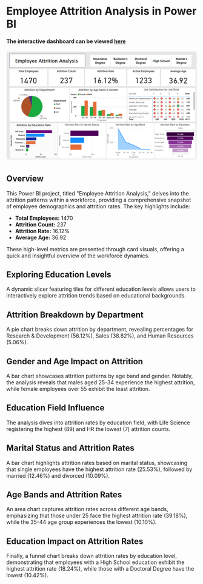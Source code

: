 # Employee Attrition Analysis in Power BI

#### The interactive dashboard can be viewed [here](https://www.novypro.com/project/employee-attrition-analysis-power-bi)
![Dashboard](https://github.com/nishantrandev/PortfolioProjects/blob/main/Power%20BI/Employee%20Attrition%20Analysis/Images/snapshot.png)
## Overview

This Power BI project, titled "Employee Attrition Analysis," delves into the attrition patterns within a workforce, providing a comprehensive snapshot of employee demographics and attrition rates. The key highlights include:

- **Total Employees:** 1470
- **Attrition Count:** 237
- **Attrition Rate:** 16.12%
- **Average Age:** 36.92

These high-level metrics are presented through card visuals, offering a quick and insightful overview of the workforce dynamics.

## Exploring Education Levels

A dynamic slicer featuring tiles for different education levels allows users to interactively explore attrition trends based on educational backgrounds.

## Attrition Breakdown by Department

A pie chart breaks down attrition by department, revealing percentages for Research & Development (56.12%), Sales (38.82%), and Human Resources (5.06%).

## Gender and Age Impact on Attrition

A bar chart showcases attrition patterns by age band and gender. Notably, the analysis reveals that males aged 25-34 experience the highest attrition, while female employees over 55 exhibit the least attrition.

## Education Field Influence

The analysis dives into attrition rates by education field, with Life Science registering the highest (89) and HR the lowest (7) attrition counts.

## Marital Status and Attrition Rates

A bar chart highlights attrition rates based on marital status, showcasing that single employees have the highest attrition rate (25.53%), followed by married (12.46%) and divorced (10.09%).

## Age Bands and Attrition Rates

An area chart captures attrition rates across different age bands, emphasizing that those under 25 face the highest attrition rate (39.18%), while the 35-44 age group experiences the lowest (10.10%).

## Education Impact on Attrition Rates

Finally, a funnel chart breaks down attrition rates by education level, demonstrating that employees with a High School education exhibit the highest attrition rate (18.24%), while those with a Doctoral Degree have the lowest (10.42%).

